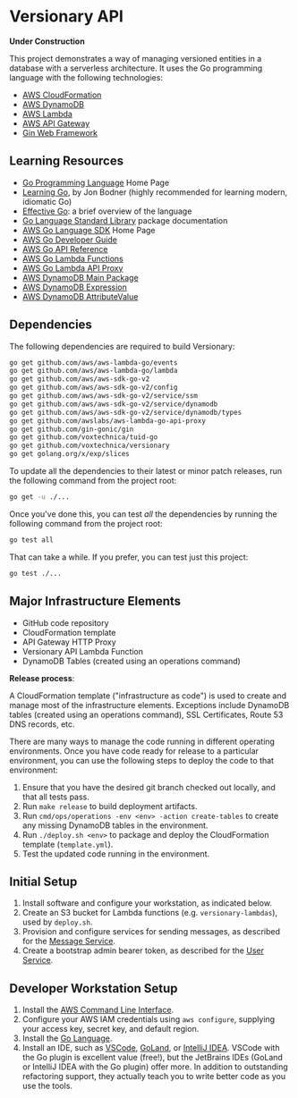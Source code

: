 # Versionary API

**Under Construction**

This project demonstrates a way of managing versioned entities in a database with a serverless architecture. It uses
the Go programming language with the following technologies:

* [AWS CloudFormation](https://aws.amazon.com/cloudformation/)
* [AWS DynamoDB](https://aws.amazon.com/dynamodb/)
* [AWS Lambda](https://aws.amazon.com/lambda/)
* [AWS API Gateway](https://aws.amazon.com/api-gateway/)
* [Gin Web Framework](https://gin-gonic.com/)

## Learning Resources

* [Go Programming Language](https://go.dev/) Home Page
* [Learning Go](https://learning.oreilly.com/library/view/learning-go/9781492077206/), by Jon Bodner (highly
  recommended for learning modern, idiomatic Go)
* [Effective Go](https://golang.org/doc/effective_go): a brief overview of the language
* [Go Language Standard Library](https://pkg.go.dev/std) package documentation
* [AWS Go Language SDK](https://aws.amazon.com/sdk-for-go/) Home Page
* [AWS Go Developer Guide](https://aws.github.io/aws-sdk-go-v2/docs/)
* [AWS Go API Reference](https://docs.aws.amazon.com/sdk-for-go/api/)
* [AWS Go Lambda Functions](https://docs.aws.amazon.com/lambda/latest/dg/lambda-golang.html)
* [AWS Go Lambda API Proxy](https://pkg.go.dev/github.com/awslabs/aws-lambda-go-api-proxy)
* [AWS DynamoDB Main Package](https://pkg.go.dev/github.com/aws/aws-sdk-go/service/dynamodb)
* [AWS DynamoDB Expression](https://pkg.go.dev/github.com/aws/aws-sdk-go-v2/feature/dynamodb/expression)
* [AWS DynamoDB AttributeValue](https://pkg.go.dev/github.com/aws/aws-sdk-go-v2/feature/dynamodb/attributevalue)

## Dependencies

The following dependencies are required to build Versionary:

```bash
go get github.com/aws/aws-lambda-go/events
go get github.com/aws/aws-lambda-go/lambda
go get github.com/aws/aws-sdk-go-v2
go get github.com/aws/aws-sdk-go-v2/config
go get github.com/aws/aws-sdk-go-v2/service/ssm
go get github.com/aws/aws-sdk-go-v2/service/dynamodb
go get github.com/aws/aws-sdk-go-v2/service/dynamodb/types
go get github.com/awslabs/aws-lambda-go-api-proxy
go get github.com/gin-gonic/gin
go get github.com/voxtechnica/tuid-go
go get github.com/voxtechnica/versionary
go get golang.org/x/exp/slices
```

To update all the dependencies to their latest or minor patch releases, run the following command from the project root:

```bash
go get -u ./...
```

Once you've done this, you can test *all* the dependencies by running the following command from the project root:

```bash
go test all
```

That can take a while. If you prefer, you can test just this project:

```bash
go test ./...
```

## Major Infrastructure Elements

* GitHub code repository
* CloudFormation template
* API Gateway HTTP Proxy
* Versionary API Lambda Function
* DynamoDB Tables (created using an operations command)

**Release process**:

A CloudFormation template ("infrastructure as code") is used to create and manage most of the infrastructure elements.
Exceptions include DynamoDB tables (created using an operations command), SSL Certificates, Route 53 DNS records, etc.

There are many ways to manage the code running in different operating environments. Once you have code ready for release
to a particular environment, you can use the following steps to deploy the code to that environment:

1. Ensure that you have the desired git branch checked out locally, and that all tests pass.
2. Run `make release` to build deployment artifacts.
3. Run `cmd/ops/operations -env <env> -action create-tables` to create any missing DynamoDB tables in the environment.
4. Run `./deploy.sh <env>` to package and deploy the CloudFormation template (`template.yml`).
5. Test the updated code running in the environment.

## Initial Setup

1. Install software and configure your workstation, as indicated below.
2. Create an S3 bucket for Lambda functions (e.g. `versionary-lambdas`), used by `deploy.sh`.
3. Provision and configure services for sending messages, as described for
   the [Message Service](./doc/MessageServiceSetup.md).
4. Create a bootstrap admin bearer token, as described for the [User Service](./doc/UserServiceSetup.md).

## Developer Workstation Setup

1. Install the [AWS Command Line Interface](https://docs.aws.amazon.com/cli/latest/userguide/cli-chap-install.html).
2. Configure your AWS IAM credentials using `aws configure`, supplying your access key, secret key, and default region.
3. Install the [Go Language](https://golang.org/doc/install).
4. Install an IDE, such as [VSCode](https://code.visualstudio.com/), [GoLand](https://www.jetbrains.com/go/),
   or [IntelliJ IDEA](http://www.jetbrains.com/idea/). VSCode with the Go plugin is excellent value (free!), but the
   JetBrains IDEs (GoLand or IntelliJ IDEA with the Go plugin) offer more. In addition to outstanding refactoring
   support, they actually teach you to write better code as you use the tools.
